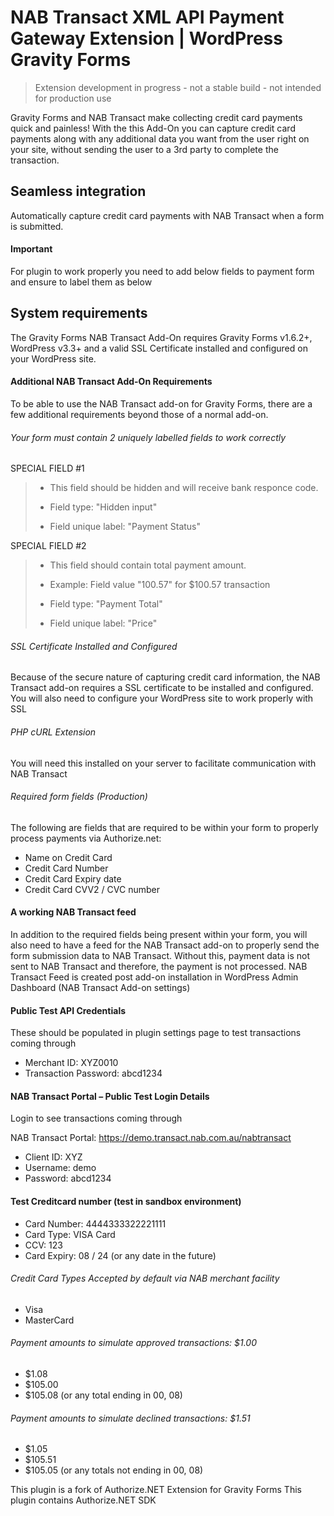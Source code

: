 # NAB Transact XML API Payment Gateway Extension | WordPress Gravity Forms

> Extension development in progress - not a stable build - not intended for production use

Gravity Forms and NAB Transact make collecting credit card payments quick and painless! With the this Add-On you can capture credit card payments along with any additional data you want from the user right on your site, without sending the user to a 3rd party to complete the transaction.

## Seamless integration 
Automatically capture credit card payments with NAB Transact when a form is submitted.

#### Important
For plugin to work properly you need to add below fields to payment form and ensure to label them as below

## System requirements
The Gravity Forms NAB Transact Add-On requires Gravity Forms v1.6.2+, WordPress v3.3+ and a valid SSL Certificate installed and configured on your WordPress site.

#### Additional NAB Transact Add-On Requirements
To be able to use the NAB Transact add-on for Gravity Forms, there are a few additional requirements beyond those of a normal add-on.

###### Your form must contain 2 uniquely labelled fields to work correctly
SPECIAL FIELD #1 
> * This field should be hidden and will receive bank responce code. 
>
> * Field type: "Hidden input"
> * Field unique label: "Payment Status" 

SPECIAL FIELD #2 
> * This field should contain total payment amount. 
> * Example: Field value "100.57" for $100.57 transaction
>
> * Field type: "Payment Total"
> * Field unique label: "Price"

###### SSL Certificate Installed and Configured
Because of the secure nature of capturing credit card information, the NAB Transact add-on requires a SSL certificate to be installed and configured. You will also need to configure your WordPress site to work properly with SSL

###### PHP cURL Extension
You will need this installed on your server to facilitate communication with NAB Transact

###### Required form fields (Production)
The following are fields that are required to be within your form to properly process payments via Authorize.net:

* Name on Credit Card
* Credit Card Number
* Credit Card Expiry date
* Credit Card CVV2 / CVC number

#### A working NAB Transact feed
In addition to the required fields being present within your form, you will also need to have a feed for the NAB Transact add-on to properly send the form submission data to NAB Transact. Without this, payment data is not sent to NAB Transact and therefore, the payment is not processed. NAB Transact Feed is created post add-on installation in WordPress Admin Dashboard (NAB Transact Add-on settings)

#### Public Test API Credentials
These should be populated in plugin settings page to test transactions coming through

* Merchant ID: XYZ0010
* Transaction Password: abcd1234

#### NAB Transact Portal – Public Test Login Details
Login to see transactions coming through

NAB Transact Portal: https://demo.transact.nab.com.au/nabtransact 
* Client ID: XYZ
* Username: demo 
* Password: abcd1234

#### Test Creditcard number (test in sandbox environment)

* Card Number: 4444333322221111
* Card Type: VISA Card
* CCV: 123
* Card Expiry: 08 / 24 (or any date in the future)

###### Credit Card Types Accepted by default via NAB merchant facility

* Visa
* MasterCard

###### Payment amounts to simulate approved transactions: $1.00
* $1.08
* $105.00
* $105.08
(or any total ending in 00, 08)

###### Payment amounts to simulate declined transactions: $1.51
* $1.05
* $105.51
* $105.05
(or any totals not ending in 00, 08)

This plugin is a fork of Authorize.NET Extension for Gravity Forms
This plugin contains Authorize.NET SDK
